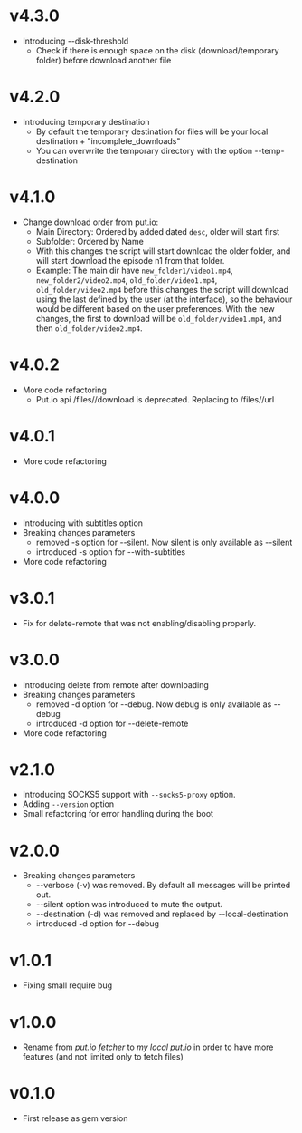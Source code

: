 # v4.3.0

- Introducing --disk-threshold
  - Check if there is enough space on the disk (download/temporary folder) before download another file

# v4.2.0

- Introducing temporary destination
  - By default the temporary destination for files will be your local destination + "incomplete_downloads"
  - You can overwrite the temporary directory with the option --temp-destination

# v4.1.0

- Change download order from put.io:
  - Main Directory: Ordered by added dated `desc`, older will start first
  - Subfolder: Ordered by Name
  - With this changes the script will start download the older folder, and will start download the episode n1 from that folder.
  - Example: The main dir have `new_folder1/video1.mp4`, `new_folder2/video2.mp4`, `old_folder/video1.mp4`, `old_folder/video2.mp4` before this changes the script will download using the last defined by the user (at the interface), so the behaviour would be different based on the user preferences. With the new changes, the first to download will be `old_folder/video1.mp4`, and then `old_folder/video2.mp4`.

# v4.0.2

- More code refactoring
  - Put.io api /files/<id>/download is deprecated. Replacing to /files/<id>/url

# v4.0.1

- More code refactoring

# v4.0.0

- Introducing with subtitles option
- Breaking changes parameters
  - removed -s option for --silent. Now silent is only available as --silent
  - introduced -s option for --with-subtitles
- More code refactoring

# v3.0.1

- Fix for delete-remote that was not enabling/disabling properly.

# v3.0.0

- Introducing delete from remote after downloading
- Breaking changes parameters
  - removed -d option for --debug. Now debug is only available as --debug
  - introduced -d option for --delete-remote
- More code refactoring

# v2.1.0

- Introducing SOCKS5 support with `--socks5-proxy` option.
- Adding `--version` option
- Small refactoring for error handling during the boot

# v2.0.0

- Breaking changes parameters
  - --verbose (-v) was removed. By default all messages will be printed out.
  - --silent option was introduced to mute the output.
  - --destination (-d) was removed and replaced by --local-destination
  - introduced -d option for --debug


# v1.0.1

- Fixing small require bug

# v1.0.0

- Rename from *put.io fetcher* to *my local put.io* in order to have more features (and not limited only to fetch files)

# v0.1.0

- First release as gem version
